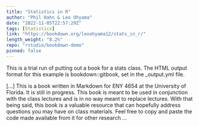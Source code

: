 ```yaml
---
title: "Statistics in R"
author: "Phil Hahn & Leo Ohyama"
date: "2022-11-05T22:57:29Z"
tags: [Statistics]
link: "https://bookdown.org/leoohyama12/stats_in_r/"
length_weight: "8.2%"
repo: "rstudio/bookdown-demo"
pinned: false
---
```


<p>This is a trial run of putting out a book for a stats class.
The HTML output format for this example is bookdown::gitbook,
set in the _output.yml file.</p> [...] This is a book written in Markdown for ENY 4654 at the University of Florida. It is still in progress. This book is meant to be used in conjunction with the class lectures and is in no way meant to replace lectures. With that being said, this book is a valuable resource that can hopefully address questions you may have on class materials. Feel free to copy and paste the code made available from it for other research ...
